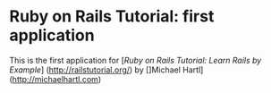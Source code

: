 # Ruby on Rails Tutorial: first application

This is the first application for
[*Ruby on Rails Tutorial: Learn Rails by Example*] (http://railstutorial.org/)
by []Michael Hartl] (http://michaelhartl.com)